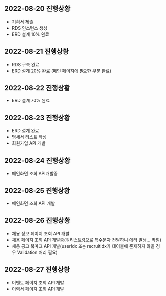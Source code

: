 ## 2022-08-20 진행상황
* 기획서 제출
* RDS 인스턴스 생성
* ERD 설계 10% 완료

## 2022-08-21 진행상황
* RDS 구축 완료
* ERD 설계 20% 완료 (메인 페이지에 필요한 부분 완료)

## 2022-08-22 진행상황
* ERD 설계 70% 완료 

## 2022-08-23 진행상황
* ERD 설계 완료
* 명세서 리스트 작성
* 회원가입 API 개발

## 2022-08-24 진행상황
* 메인화면 조회 API개발중

## 2022-08-25 진행상황
* 메인화면 조회 API 개발

## 2022-08-26 진행상황
* 채용 정보 페이지 조회 API 개발
* 채용 페이지 조회 API 개발중(쿼리스트링으로 특수문자 전달하니 에러 발생... 막힘)
* 채용 공고 북마크 API 개발(userIdx 또는 recruitIdx가 테이블에 존재하지 않을 경우 Validation 처리 필요)

## 2022-08-27 진행상황
* 이벤트 페이지 조회 API 개발
* 이력서 페이지 조회 API 개발